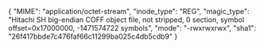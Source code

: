 {
  "MIME": "application/octet-stream",
  "inode_type": "REG",
  "magic_type": "Hitachi SH big-endian COFF object file, not stripped, 0 section, symbol offset=0x17000000, -1471574722 symbols",
  "mode": "-rwxrwxrwx",
  "sha1": "26f417bbde7c476faf66c11299ba025c4db5cdb9"
}